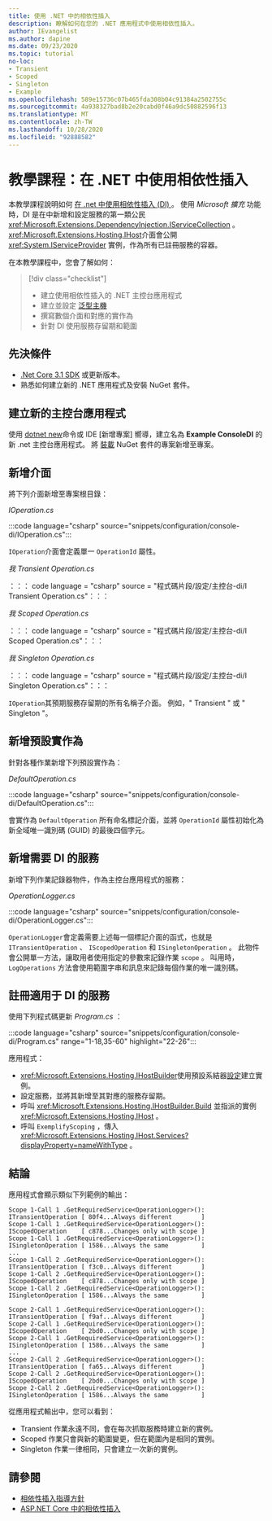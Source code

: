 ```yaml
---
title: 使用 .NET 中的相依性插入
description: 瞭解如何在您的 .NET 應用程式中使用相依性插入。
author: IEvangelist
ms.author: dapine
ms.date: 09/23/2020
ms.topic: tutorial
no-loc:
- Transient
- Scoped
- Singleton
- Example
ms.openlocfilehash: 589e15736c07b465fda308b04c91384a2502755c
ms.sourcegitcommit: 4a938327bad8b2e20cabd0f46a9dc50882596f13
ms.translationtype: MT
ms.contentlocale: zh-TW
ms.lasthandoff: 10/28/2020
ms.locfileid: "92888582"
---
```

# <a name="tutorial-use-dependency-injection-in-net"></a>教學課程：在 .NET 中使用相依性插入

本教學課程說明如何 [在 .net 中使用相依性插入 (DI) ](dependency-injection.md)。 使用 *Microsoft 擴充* 功能時，DI 是在中新增和設定服務的第一類公民 <xref:Microsoft.Extensions.DependencyInjection.IServiceCollection> 。 <xref:Microsoft.Extensions.Hosting.IHost>介面會公開 <xref:System.IServiceProvider> 實例，作為所有已註冊服務的容器。

在本教學課程中，您會了解如何：

> [!div class="checklist"]
>
> - 建立使用相依性插入的 .NET 主控台應用程式
> - 建立並設定 [泛型主機](generic-host.md)
> - 撰寫數個介面和對應的實作為
> - 針對 DI 使用服務存留期和範圍

## <a name="prerequisites"></a>先決條件

- [.Net Core 3.1 SDK](https://dotnet.microsoft.com/download/dotnet-core) 或更新版本。
- 熟悉如何建立新的 .NET 應用程式及安裝 NuGet 套件。

## <a name="create-a-new-console-application"></a>建立新的主控台應用程式

使用 [dotnet new](../tools/dotnet-new.md)命令或 IDE [新增專案] 嚮導，建立名為 **Example ConsoleDI** 的新 .net 主控台應用程式。 將 [裝載](https://www.nuget.org/packages/Microsoft.Extensions.Hosting) NuGet 套件的專案新增至專案。

## <a name="add-interfaces"></a>新增介面

將下列介面新增至專案根目錄：

*IOperation.cs*

:::code language="csharp" source="snippets/configuration/console-di/IOperation.cs":::

`IOperation`介面會定義單一 `OperationId` 屬性。

*我 Transient Operation.cs*

：：： code language = "csharp" source = "程式碼片段/設定/主控台-di/I Transient Operation.cs"：：：

*我 Scoped Operation.cs*

：：： code language = "csharp" source = "程式碼片段/設定/主控台-di/I Scoped Operation.cs"：：：

*我 Singleton Operation.cs*

：：： code language = "csharp" source = "程式碼片段/設定/主控台-di/I Singleton Operation.cs"：：：

`IOperation`其預期服務存留期的所有名稱子介面。 例如，" Transient " 或 " Singleton "。

## <a name="add-default-implementation"></a>新增預設實作為

針對各種作業新增下列預設實作為：

*DefaultOperation.cs*

:::code language="csharp" source="snippets/configuration/console-di/DefaultOperation.cs":::

會實作為 `DefaultOperation` 所有命名標記介面，並將 `OperationId` 屬性初始化為新全域唯一識別碼 (GUID) 的最後四個字元。

## <a name="add-service-that-requires-di"></a>新增需要 DI 的服務

新增下列作業記錄器物件，作為主控台應用程式的服務：

*OperationLogger.cs*

:::code language="csharp" source="snippets/configuration/console-di/OperationLogger.cs":::

`OperationLogger`會定義需要上述每一個標記介面的函式，也就是 `ITransientOperation` 、 `IScopedOperation` 和 `ISingletonOperation` 。 此物件會公開單一方法，讓取用者使用指定的參數來記錄作業 `scope` 。 叫用時， `LogOperations` 方法會使用範圍字串和訊息來記錄每個作業的唯一識別碼。

## <a name="register-services-for-di"></a>註冊適用于 DI 的服務

使用下列程式碼更新 *Program.cs* ：

:::code language="csharp" source="snippets/configuration/console-di/Program.cs" range="1-18,35-60" highlight="22-26":::

應用程式：

- <xref:Microsoft.Extensions.Hosting.IHostBuilder>使用預設系結器[設定](generic-host.md#default-builder-settings)建立實例。
- 設定服務，並將其新增至其對應的服務存留期。
- 呼叫 <xref:Microsoft.Extensions.Hosting.IHostBuilder.Build> 並指派的實例 <xref:Microsoft.Extensions.Hosting.IHost> 。
- 呼叫 `ExemplifyScoping` ，傳入 <xref:Microsoft.Extensions.Hosting.IHost.Services?displayProperty=nameWithType> 。

## <a name="conclusion"></a>結論

應用程式會顯示類似下列範例的輸出：

```console
Scope 1-Call 1 .GetRequiredService<OperationLogger>(): ITransientOperation [ 80f4...Always different        ]
Scope 1-Call 1 .GetRequiredService<OperationLogger>(): IScopedOperation    [ c878...Changes only with scope ]
Scope 1-Call 1 .GetRequiredService<OperationLogger>(): ISingletonOperation [ 1586...Always the same         ]
...
Scope 1-Call 2 .GetRequiredService<OperationLogger>(): ITransientOperation [ f3c0...Always different        ]
Scope 1-Call 2 .GetRequiredService<OperationLogger>(): IScopedOperation    [ c878...Changes only with scope ]
Scope 1-Call 2 .GetRequiredService<OperationLogger>(): ISingletonOperation [ 1586...Always the same         ]

Scope 2-Call 1 .GetRequiredService<OperationLogger>(): ITransientOperation [ f9af...Always different        ]
Scope 2-Call 1 .GetRequiredService<OperationLogger>(): IScopedOperation    [ 2bd0...Changes only with scope ]
Scope 2-Call 1 .GetRequiredService<OperationLogger>(): ISingletonOperation [ 1586...Always the same         ]
...
Scope 2-Call 2 .GetRequiredService<OperationLogger>(): ITransientOperation [ fa65...Always different        ]
Scope 2-Call 2 .GetRequiredService<OperationLogger>(): IScopedOperation    [ 2bd0...Changes only with scope ]
Scope 2-Call 2 .GetRequiredService<OperationLogger>(): ISingletonOperation [ 1586...Always the same         ]
```

從應用程式輸出中，您可以看到：

- Transient 作業永遠不同，會在每次抓取服務時建立新的實例。
- Scoped 作業只會與新的範圍變更，但在範圍內是相同的實例。
- Singleton 作業一律相同，只會建立一次新的實例。

## <a name="see-also"></a>請參閱

* [相依性插入指導方針](dependency-injection-guidelines.md)
* [ASP.NET Core 中的相依性插入](/aspnet/core/fundamentals/dependency-injection)
